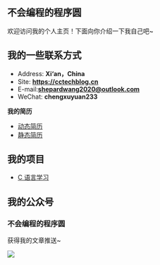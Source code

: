## 不会编程的程序圆

欢迎访问我的个人主页！下面向你介绍一下我自己吧~

<!-- slide -->

## 我的一些联系方式

<!-- slide vertical=true -->

- Address: **Xi‘an，China**
- Site: **<https://cctechblog.cn>**
- E-mail:**shepardwang2020@outlook.com**
- WeChat: **chengxuyuan233**

<!-- slide -->

**我的简历**

- [动态简历](http://hairrrrr.github.io/animating-resume/public/)
- [静态简历](http://hairrrrr.github.io/cv/)

<!-- slide -->

## 我的项目

<!-- slide vertical=true -->

- [C 语言学习](https://github.com/hairrrrr/C-CrashCourse)

<!-- slide -->

## 我的公众号

<!-- slide vertical=true -->



### 不会编程的程序圆

获得我的文章推送~

![](https://hairrrrr.github.io/assets/2020-06-04-04.jpg)



<!-- slide -->